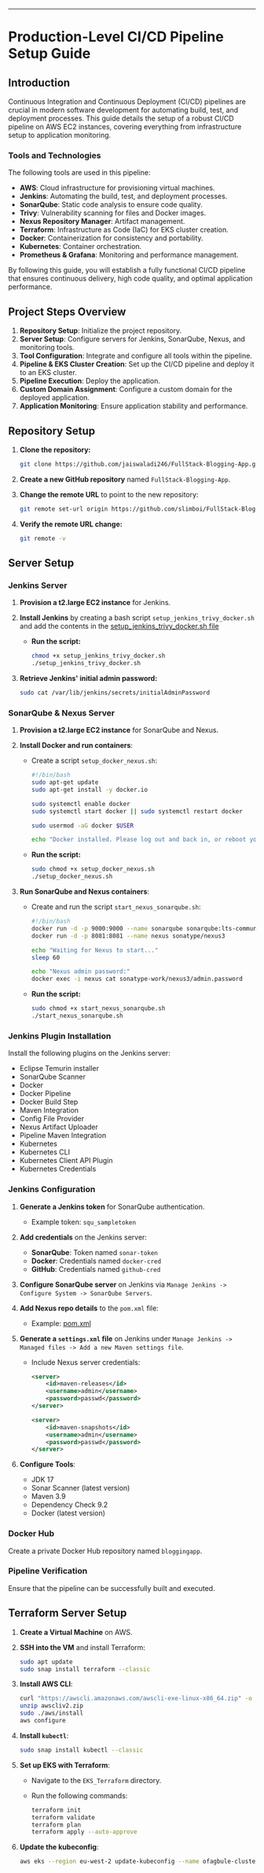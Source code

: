 
---

# Production-Level CI/CD Pipeline Setup Guide

## Introduction

Continuous Integration and Continuous Deployment (CI/CD) pipelines are crucial in modern software development for automating build, test, and deployment processes. This guide details the setup of a robust CI/CD pipeline on AWS EC2 instances, covering everything from infrastructure setup to application monitoring.

### Tools and Technologies

The following tools are used in this pipeline:

- **AWS**: Cloud infrastructure for provisioning virtual machines.
- **Jenkins**: Automating the build, test, and deployment processes.
- **SonarQube**: Static code analysis to ensure code quality.
- **Trivy**: Vulnerability scanning for files and Docker images.
- **Nexus Repository Manager**: Artifact management.
- **Terraform**: Infrastructure as Code (IaC) for EKS cluster creation.
- **Docker**: Containerization for consistency and portability.
- **Kubernetes**: Container orchestration.
- **Prometheus & Grafana**: Monitoring and performance management.

By following this guide, you will establish a fully functional CI/CD pipeline that ensures continuous delivery, high code quality, and optimal application performance.

## Project Steps Overview

1. **Repository Setup**: Initialize the project repository.
2. **Server Setup**: Configure servers for Jenkins, SonarQube, Nexus, and monitoring tools.
3. **Tool Configuration**: Integrate and configure all tools within the pipeline.
4. **Pipeline & EKS Cluster Creation**: Set up the CI/CD pipeline and deploy it to an EKS cluster.
5. **Pipeline Execution**: Deploy the application.
6. **Custom Domain Assignment**: Configure a custom domain for the deployed application.
7. **Application Monitoring**: Ensure application stability and performance.

## Repository Setup

1. **Clone the repository:**

   ```bash
   git clone https://github.com/jaiswaladi246/FullStack-Blogging-App.git
   ```

2. **Create a new GitHub repository** named `FullStack-Blogging-App`.

3. **Change the remote URL** to point to the new repository:

   ```bash
   git remote set-url origin https://github.com/slimboi/FullStack-Blogging-App.git
   ```

4. **Verify the remote URL change:**

   ```bash
   git remote -v
   ```

## Server Setup

### Jenkins Server

1. **Provision a t2.large EC2 instance** for Jenkins.

2. **Install Jenkins** by creating a bash script `setup_jenkins_trivy_docker.sh` and add the contents in the [setup_jenkins_trivy_docker.sh file](https://github.com/slimboi/FullStack-Blogging-App/blob/main/setup_sonar_nexus.sh)


   - **Run the script:**

     ```bash
     chmod +x setup_jenkins_trivy_docker.sh
     ./setup_jenkins_trivy_docker.sh
     ```

3. **Retrieve Jenkins' initial admin password:**

   ```bash
   sudo cat /var/lib/jenkins/secrets/initialAdminPassword
   ```

### SonarQube & Nexus Server

1. **Provision a t2.large EC2 instance** for SonarQube and Nexus.

2. **Install Docker and run containers**:

   - Create a script `setup_docker_nexus.sh`:

     ```bash
     #!/bin/bash
     sudo apt-get update
     sudo apt-get install -y docker.io

     sudo systemctl enable docker
     sudo systemctl start docker || sudo systemctl restart docker

     sudo usermod -aG docker $USER

     echo "Docker installed. Please log out and back in, or reboot your system to apply Docker group changes."
     ```

   - **Run the script:**

     ```bash
     sudo chmod +x setup_docker_nexus.sh
     ./setup_docker_nexus.sh
     ```

3. **Run SonarQube and Nexus containers**:

   - Create and run the script `start_nexus_sonarqube.sh`:

     ```bash
     #!/bin/bash
     docker run -d -p 9000:9000 --name sonarqube sonarqube:lts-community
     docker run -d -p 8081:8081 --name nexus sonatype/nexus3

     echo "Waiting for Nexus to start..."
     sleep 60

     echo "Nexus admin password:"
     docker exec -i nexus cat sonatype-work/nexus3/admin.password
     ```

   - **Run the script:**

     ```bash
     sudo chmod +x start_nexus_sonarqube.sh
     ./start_nexus_sonarqube.sh
     ```

### Jenkins Plugin Installation

Install the following plugins on the Jenkins server:

- Eclipse Temurin installer
- SonarQube Scanner
- Docker
- Docker Pipeline
- Docker Build Step
- Maven Integration
- Config File Provider
- Nexus Artifact Uploader
- Pipeline Maven Integration
- Kubernetes
- Kubernetes CLI
- Kubernetes Client API Plugin
- Kubernetes Credentials

### Jenkins Configuration

1. **Generate a Jenkins token** for SonarQube authentication.
   - Example token: `squ_sampletoken`

2. **Add credentials** on the Jenkins server:
   - **SonarQube**: Token named `sonar-token`
   - **Docker**: Credentials named `docker-cred`
   - **GitHub**: Credentials named `github-cred`

3. **Configure SonarQube server** on Jenkins via `Manage Jenkins -> Configure System -> SonarQube Servers`.

4. **Add Nexus repo details** to the `pom.xml` file:
   - Example: [pom.xml](https://github.com/slimboi/FullStack-Blogging-App/blob/main/pom.xml)

5. **Generate a `settings.xml` file** on Jenkins under `Manage Jenkins -> Managed files -> Add a new Maven settings file`.
   - Include Nexus server credentials:

     ```xml
     <server>
         <id>maven-releases</id>
         <username>admin</username>
         <password>passwd</password>
     </server>
     
     <server>
         <id>maven-snapshots</id>
         <username>admin</username>
         <password>passwd</password>
     </server>
     ```

6. **Configure Tools**:
   - JDK 17
   - Sonar Scanner (latest version)
   - Maven 3.9
   - Dependency Check 9.2
   - Docker (latest version)

### Docker Hub

Create a private Docker Hub repository named `bloggingapp`.

### Pipeline Verification

Ensure that the pipeline can be successfully built and executed.

## Terraform Server Setup

1. **Create a Virtual Machine** on AWS.
2. **SSH into the VM** and install Terraform:

   ```bash
   sudo apt update
   sudo snap install terraform --classic
   ```

3. **Install AWS CLI**:

   ```bash
   curl "https://awscli.amazonaws.com/awscli-exe-linux-x86_64.zip" -o "awscliv2.zip"
   unzip awscliv2.zip
   sudo ./aws/install
   aws configure
   ```

4. **Install `kubectl`**:

   ```bash
   sudo snap install kubectl --classic
   ```

5. **Set up EKS with Terraform**:

   - Navigate to the `EKS_Terraform` directory.
   - Run the following commands:

     ```bash
     terraform init
     terraform validate
     terraform plan
     terraform apply --auto-approve
     ```

6. **Update the kubeconfig**:

   ```bash
   aws eks --region eu-west-2 update-kubeconfig --name ofagbule-cluster
   ```
